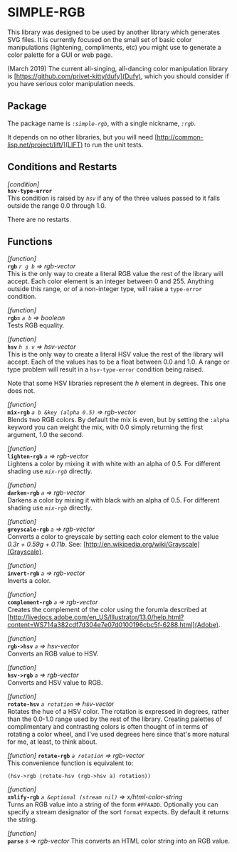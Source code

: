 # SIMPLE-RGB

This library was designed to be used by another library which
generates SVG files.  It is currently focused on the small set of
basic color manipulations (lightening, compliments, etc) you might use
to generate a color palette for a GUI or web page.

(March 2019) The current all-singing, all-dancing color manipulation
library is [https://github.com/privet-kitty/dufy](Dufy), which you
should consider if you have serious color manipulation needs.

## Package
The package name is *`:simple-rgb`*, with a single nickname, *`:rgb`*.

It depends on no other libraries, but you will need
[http://common-lisp.net/project/lift/](LIFT) to run the unit tests. 

## Conditions and Restarts

_[condition]_  
**`hsv-type-error`**  
This condition is raised by *`hsv`* if any of the three values passed
to it falls outside the range 0.0 through  1.0. 

There are no restarts.

## Functions
_[function]_  
**`rgb`** _`r g b` => rgb-vector_  
This is the only way to create a literal RGB value the rest of the
library will accept.  Each color element is an integer between 0 and
255.  Anything outside this range, or of a non-integer type, will
raise a `type-error` condition. 

_[function]_  
**`rgb=`** _`a b` => boolean_  
Tests RGB equality.

_[function]_  
**`hsv`** _`h s v` => hsv-vector_  
This is the only way to create a literal HSV value the rest of the
library will accept.  Each of the values has to be a float between 0.0
and 1.0.  A range or type problem will result in a `hsv-type-error`
condition being raised. 

Note that some HSV libraries represent the _h_ element in degrees.
This one does not. 

_[function]_  
**`mix-rgb`** _`a b &key (alpha 0.5)` => rgb-vector_  
Blends two RGB colors.  By default the mix is even, but by setting the
`:alpha` keyword you can weight the mix, with 0.0 simply returning the
first argument, 1.0 the second. 

_[function]_  
**`lighten-rgb`** _`a` => rgb-vector_  
Lightens a color by mixing it with white with an alpha of 0.5.  For
different shading use *`mix-rgb`* directly. 

_[function]_  
**`darken-rgb`** _`a` => rgb-vector_  
Darkens a color by mixing it with black with an alpha of 0.5.  For
different shading use *`mix-rgb`* directly. 

_[function]_  
**`greyscale-rgb`** _`a` => rgb-vector_  
Converts a color to greyscale by setting each color element to the
value _0.3r + 0.59g + 0.11b_.  See:
[http://en.wikipedia.org/wiki/Grayscale](Grayscale). 

_[function]_  
**`invert-rgb`** _`a` => rgb-vector_  
Inverts a color.

_[function]_  
**`complement-rgb`** _`a` => rgb-vector_  
Creates the complement of the color using the forumla described at [http://livedocs.adobe.com/en_US/Illustrator/13.0/help.html?content=WS714a382cdf7d304e7e07d0100196cbc5f-6288.html](Adobe).

_[function]_  
**`rgb->hsv`** _`a` => hsv-vector_  
Converts an RGB value to HSV.

_[function]_  
**`hsv->rgb`** _`a` => rgb-vector_  
Converts and HSV value to RGB.
  
_[function]_  
**`rotate-hsv`** _`a rotation` => hsv-vector_  
Rotates the hue of a HSV color.  The rotation is expressed in degrees,
rather than the 0.0-1.0 range used by the rest of the library.
Creating palettes of complimentary and contrasting colors is often
thought of in terms of rotating a color wheel, and I've used degrees
here since that's more natural for me, at least, to think about. 

_[function]_
**`rotate-rgb`** _`a rotation` => rgb-vector_  
This convenience function is equivalent to: 

    (hsv->rgb (rotate-hsv (rgb->hsv a) rotation))

_[function]_  
**`xmlify-rgb`** _`a &optional (stream nil)` => x/html-color-string_  
Turns an RGB value into a string of the form `#FFAADD`.  Optionally
you can specify a stream designator of the sort `format` expects.  By
default it returns the string. 

_[function]_  
**`parse`** _s => rgb-vector_
This converts an HTML color string into an RGB value.
